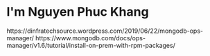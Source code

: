 <h1>I'm Nguyen Phuc Khang</h1>
https://dinfratechsource.wordpress.com/2019/06/22/mongodb-ops-manager/
https://www.mongodb.com/docs/ops-manager/v1.6/tutorial/install-on-prem-with-rpm-packages/
